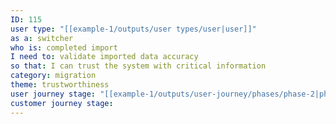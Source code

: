 ```yaml
---
ID: 115
user type: "[[example-1/outputs/user types/user|user]]"
as a: switcher
who is: completed import
I need to: validate imported data accuracy
so that: I can trust the system with critical information
category: migration
theme: trustworthiness
user journey stage: "[[example-1/outputs/user-journey/phases/phase-2|phase-2]]"
customer journey stage:
---
```

